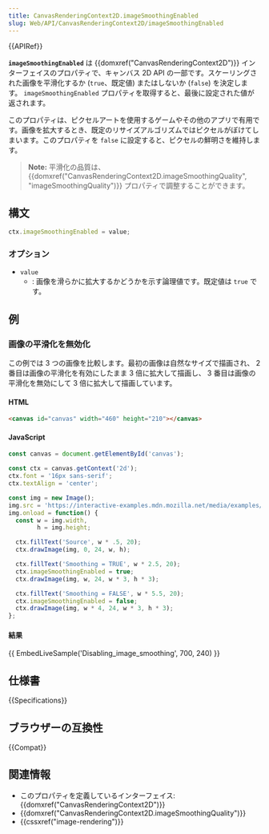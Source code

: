 ```yaml
---
title: CanvasRenderingContext2D.imageSmoothingEnabled
slug: Web/API/CanvasRenderingContext2D/imageSmoothingEnabled
---
```


{{APIRef}}

**`imageSmoothingEnabled`** は {{domxref("CanvasRenderingContext2D")}} インターフェイスのプロパティで、キャンバス 2D API の一部です。スケーリングされた画像を平滑化するか (`true`、既定値) またはしないか (`false`) を決定します。 `imageSmoothingEnabled` プロパティを取得すると、最後に設定された値が返されます。

このプロパティは、ピクセルアートを使用するゲームやその他のアプリで有用です。画像を拡大するとき、既定のリサイズアルゴリズムではピクセルがぼけてしまいます。このプロパティを `false` に設定すると、ピクセルの鮮明さを維持します。

> **Note:** 平滑化の品質は、  {{domxref("CanvasRenderingContext2D.imageSmoothingQuality", "imageSmoothingQuality")}} プロパティで調整することができます。

## 構文

```js
ctx.imageSmoothingEnabled = value;
```

### オプション

- `value`
  - : 画像を滑らかに拡大するかどうかを示す論理値です。既定値は `true` です。

## 例

### 画像の平滑化を無効化

この例では 3 つの画像を比較します。最初の画像は自然なサイズで描画され、 2 番目は画像の平滑化を有効にしたまま 3 倍に拡大して描画し、 3 番目は画像の平滑化を無効にして 3 倍に拡大して描画しています。

#### HTML

```html
<canvas id="canvas" width="460" height="210"></canvas>
```

#### JavaScript

```js
const canvas = document.getElementById('canvas');

const ctx = canvas.getContext('2d');
ctx.font = '16px sans-serif';
ctx.textAlign = 'center';

const img = new Image();
img.src = 'https://interactive-examples.mdn.mozilla.net/media/examples/star.png';
img.onload = function() {
  const w = img.width,
        h = img.height;

  ctx.fillText('Source', w * .5, 20);
  ctx.drawImage(img, 0, 24, w, h);

  ctx.fillText('Smoothing = TRUE', w * 2.5, 20);
  ctx.imageSmoothingEnabled = true;
  ctx.drawImage(img, w, 24, w * 3, h * 3);

  ctx.fillText('Smoothing = FALSE', w * 5.5, 20);
  ctx.imageSmoothingEnabled = false;
  ctx.drawImage(img, w * 4, 24, w * 3, h * 3);
};
```

#### 結果

{{ EmbedLiveSample('Disabling_image_smoothing', 700, 240) }}

## 仕様書

{{Specifications}}

## ブラウザーの互換性

{{Compat}}

## 関連情報

- このプロパティを定義しているインターフェイス: {{domxref("CanvasRenderingContext2D")}}
- {{domxref("CanvasRenderingContext2D.imageSmoothingQuality")}}
- {{cssxref("image-rendering")}}
